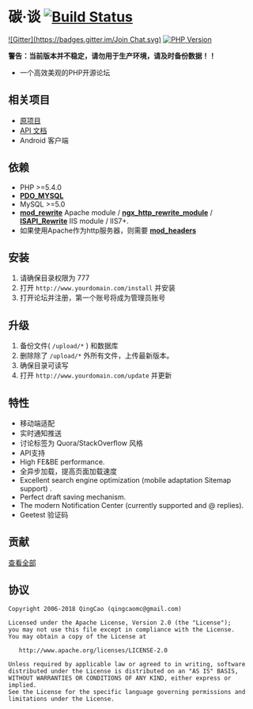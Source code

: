 # 碳·谈    [![Build Status](https://travis-ci.org/qcminecraft/Carbon-Forum-F.svg?branch=master)](https://travis-ci.org/qcminecraft/Carbon-Forum-F)
[![Gitter](https://badges.gitter.im/Join Chat.svg)](https://gitter.im/Carbon-Forum-F/Lobby) [![PHP Version](https://img.shields.io/badge/php-5.4%2B-green.svg)](https://github.com/qcminecraft/Carbon-Forum-F)

**警告：当前版本并不稳定，请勿用于生产环境，请及时备份数据！！**

* 一个高效美观的PHP开源论坛


## 相关项目

* [原项目](https://github.com/lincanbin/Carbon-Forum)
* [API 文档](https://github.com/lincanbin/Carbon-Forum-API-Documentation)
* Android 客户端

## 依赖

* PHP >=5.4.0
* [__PDO_MYSQL__](http://php.net/manual/en/ref.pdo-mysql.php)
* MySQL >=5.0
* [__mod_rewrite__](http://httpd.apache.org/docs/2.2/mod/mod_rewrite.html) Apache module / [__ngx_http_rewrite_module__](https://github.com/qcminecraft/Carbon-Forum-F/blob/master/nginx.conf) / [__ISAPI_Rewrite__](http://www.helicontech.com/isapi_rewrite/) IIS module / IIS7+. 
* 如果使用Apache作为http服务器，则需要 [__mod_headers__](http://httpd.apache.org/docs/2.2/mod/mod_headers.html)

## 安装

1. 请确保目录权限为 777
2. 打开 ```http://www.yourdomain.com/install``` 并安装
3. 打开论坛并注册，第一个账号将成为管理员账号

## 升级

1. 备份文件( ```/upload/*``` ) 和数据库
2. 删除除了 ```/upload/*``` 外所有文件，上传最新版本。
3. 确保目录可读写
4. 打开 ```http://www.yourdomain.com/update``` 并更新

## 特性

* 移动端适配
* 实时通知推送
* 讨论标签为 Quora/StackOverflow 风格 
* API支持
* High FE&BE performance. 
* 全异步加载，提高页面加载速度
* Excellent search engine optimization (mobile adaptation Sitemap support) .
* Perfect draft saving mechanism. 
* The modern Notification Center (currently supported and @ replies).
* Geetest 验证码

## 贡献

[查看全部](https://github.com/qcminecraft/Carbon-Forum-F/graphs/contributors)



## 协议

``` 
Copyright 2006-2018 QingCao (qingcaomc@gmail.com)

Licensed under the Apache License, Version 2.0 (the "License");
you may not use this file except in compliance with the License.
You may obtain a copy of the License at

   http://www.apache.org/licenses/LICENSE-2.0

Unless required by applicable law or agreed to in writing, software
distributed under the License is distributed on an "AS IS" BASIS,
WITHOUT WARRANTIES OR CONDITIONS OF ANY KIND, either express or implied.
See the License for the specific language governing permissions and
limitations under the License.
```
